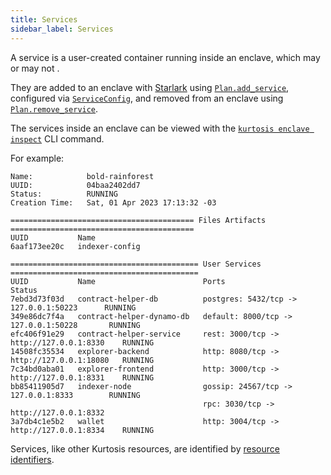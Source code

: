 ```yaml
---
title: Services
sidebar_label: Services
---
```


A service is a user-created container running inside an enclave, which may or may not . 

They are added to an enclave with [Starlark](./starlark.md) using [`Plan.add_service`](../starlark-reference/plan.md#add_service), configured via [`ServiceConfig`](../starlark-reference/service-config.md), and removed from an enclave using [`Plan.remove_service`](../starlark-reference/plan.md#remove_service).

The services inside an enclave can be viewed with the [`kurtosis enclave inspect`](../cli-reference/enclave-inspect.md) CLI command.

For example:

```console
Name:            bold-rainforest
UUID:            04baa2402dd7
Status:          RUNNING
Creation Time:   Sat, 01 Apr 2023 17:13:32 -03

========================================= Files Artifacts =========================================
UUID           Name
6aaf173ee20c   indexer-config

========================================== User Services ==========================================
UUID           Name                        Ports                                      Status
7ebd3d73f03d   contract-helper-db          postgres: 5432/tcp -> 127.0.0.1:50223      RUNNING
349e86dc7f4a   contract-helper-dynamo-db   default: 8000/tcp -> 127.0.0.1:50228       RUNNING
efc406f91e29   contract-helper-service     rest: 3000/tcp -> http://127.0.0.1:8330    RUNNING
14508fc35534   explorer-backend            http: 8080/tcp -> http://127.0.0.1:18080   RUNNING
7c34bd0aba01   explorer-frontend           http: 3000/tcp -> http://127.0.0.1:8331    RUNNING
bb85411905d7   indexer-node                gossip: 24567/tcp -> 127.0.0.1:8333        RUNNING
                                           rpc: 3030/tcp -> http://127.0.0.1:8332
3a7db4c1e5b2   wallet                      http: 3004/tcp -> http://127.0.0.1:8334    RUNNING
```

Services, like other Kurtosis resources, are identified by [resource identifiers][resource-identifiers].

<!------------------ ONLY LINKS BELOW HERE -------------------->
[resource-identifiers]: ./resource-identifier.md
